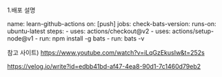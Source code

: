 1.배포 설명

name: learn-github-actions
on: [push]
jobs:
  check-bats-version:
    runs-on: ubuntu-latest
    steps:
      - uses: actions/checkout@v2
      - uses: actions/setup-node@v1
      - run: npm install -g bats
      - run: bats -v
    

참고 사이트)
https://www.youtube.com/watch?v=iLqGzEkusIw&t=252s

https://velog.io/write?id=edbb41bd-af47-4ea8-90d1-7c1460d79eb2